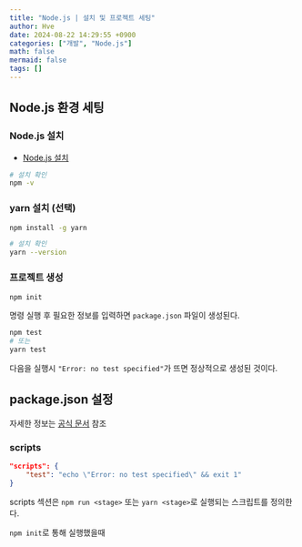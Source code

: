 ```yaml
---
title: "Node.js | 설치 및 프로젝트 세팅"
author: Hve
date: 2024-08-22 14:29:55 +0900
categories: ["개발", "Node.js"]
math: false
mermaid: false
tags: []
---
```


## Node.js 환경 세팅

### Node.js 설치

- [Node.js 설치](https://nodejs.org/en)

```bash
# 설치 확인
npm -v
```

### yarn 설치 (선택)

```bash
npm install -g yarn
```

```bash
# 설치 확인
yarn --version
```

### 프로젝트 생성

```bash
npm init
```

명령 실행 후 필요한 정보를 입력하면 `package.json` 파일이 생성된다.

```bash
npm test
# 또는
yarn test
```

다음을 실행시 `"Error: no test specified"`가 뜨면 정상적으로 생성된 것이다.

## package.json 설정

자세한 정보는 [공식 문서](https://docs.npmjs.com/cli/v10/configuring-npm/package-json) 참조

### scripts

```json
"scripts": {
    "test": "echo \"Error: no test specified\" && exit 1"
}
```

scripts 섹션은 `npm run <stage>` 또는 `yarn <stage>`로 실행되는 스크립트를 정의한다.

`npm init`로 통해 실행했을때 